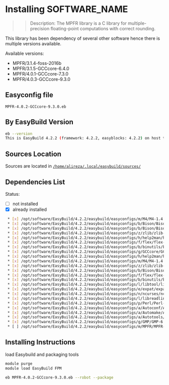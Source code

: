 # Installing SOFTWARE_NAME

>> Description: 
 The MPFR library is a C library for multiple-precision floating-point computations with correct rounding.

This library has been dependency of several other software hence there is multiple versions available.

Available versions:

* MPFR/3.1.4-foss-2016b
* MPFR/3.1.5-GCCcore-6.4.0
* MPFR/4.0.1-GCCcore-7.3.0
* MPFR/4.0.3-GCCcore-9.3.0

## Easyconfig file

`MPFR-4.0.2-GCCcore-9.3.0.eb`

## By EasyBuild Version

```bash
eb --version
This is EasyBuild 4.2.2 (framework: 4.2.2, easyblocks: 4.2.2) on host test1.nhpcc.iut.
```

## Sources Location

Sources are located in [`/home/alireza/.local/easybuild/sources/`](sftp://alireza@172.16.189.18/home/alireza/.local/easybuild)

## Dependencies List

Status:

* [ ] not installed
* [X] already installed

```bash
 * [x] /opt/software/EasyBuild/4.2.2/easybuild/easyconfigs/m/M4/M4-1.4.18.eb (module: M4/1.4.18)
 * [x] /opt/software/EasyBuild/4.2.2/easybuild/easyconfigs/b/Bison/Bison-3.5.3.eb (module: Bison/3.5.3)
 * [x] /opt/software/EasyBuild/4.2.2/easybuild/easyconfigs/b/Bison/Bison-3.3.2.eb (module: Bison/3.3.2)
 * [x] /opt/software/EasyBuild/4.2.2/easybuild/easyconfigs/z/zlib/zlib-1.2.11.eb (module: zlib/1.2.11)
 * [x] /opt/software/EasyBuild/4.2.2/easybuild/easyconfigs/h/help2man/help2man-1.47.4.eb (module: help2man/1.47.4)
 * [x] /opt/software/EasyBuild/4.2.2/easybuild/easyconfigs/f/flex/flex-2.6.4.eb (module: flex/2.6.4)
 * [x] /opt/software/EasyBuild/4.2.2/easybuild/easyconfigs/b/binutils/binutils-2.34.eb (module: binutils/2.34)
 * [x] /opt/software/EasyBuild/4.2.2/easybuild/easyconfigs/g/GCCcore/GCCcore-9.3.0.eb (module: GCCcore/9.3.0)
 * [x] /opt/software/EasyBuild/4.2.2/easybuild/easyconfigs/h/help2man/help2man-1.47.12-GCCcore-9.3.0.eb (module: help2man/1.47.12-GCCcore-9.3.0)
 * [x] /opt/software/EasyBuild/4.2.2/easybuild/easyconfigs/m/M4/M4-1.4.18-GCCcore-9.3.0.eb (module: M4/1.4.18-GCCcore-9.3.0)
 * [x] /opt/software/EasyBuild/4.2.2/easybuild/easyconfigs/z/zlib/zlib-1.2.11-GCCcore-9.3.0.eb (module: zlib/1.2.11-GCCcore-9.3.0)
 * [x] /opt/software/EasyBuild/4.2.2/easybuild/easyconfigs/b/Bison/Bison-3.5.3-GCCcore-9.3.0.eb (module: Bison/3.5.3-GCCcore-9.3.0)
 * [x] /opt/software/EasyBuild/4.2.2/easybuild/easyconfigs/f/flex/flex-2.6.4-GCCcore-9.3.0.eb (module: flex/2.6.4-GCCcore-9.3.0)
 * [x] /opt/software/EasyBuild/4.2.2/easybuild/easyconfigs/b/binutils/binutils-2.34-GCCcore-9.3.0.eb (module: binutils/2.34-GCCcore-9.3.0)
 * [x] /opt/software/EasyBuild/4.2.2/easybuild/easyconfigs/l/libtool/libtool-2.4.6-GCCcore-9.3.0.eb (module: libtool/2.4.6-GCCcore-9.3.0)
 * [x] /opt/software/EasyBuild/4.2.2/easybuild/easyconfigs/e/expat/expat-2.2.9-GCCcore-9.3.0.eb (module: expat/2.2.9-GCCcore-9.3.0)
 * [x] /opt/software/EasyBuild/4.2.2/easybuild/easyconfigs/n/ncurses/ncurses-6.2-GCCcore-9.3.0.eb (module: ncurses/6.2-GCCcore-9.3.0)
 * [x] /opt/software/EasyBuild/4.2.2/easybuild/easyconfigs/l/libreadline/libreadline-8.0-GCCcore-9.3.0.eb (module: libreadline/8.0-GCCcore-9.3.0)
 * [x] /opt/software/EasyBuild/4.2.2/easybuild/easyconfigs/p/Perl/Perl-5.30.2-GCCcore-9.3.0.eb (module: Perl/5.30.2-GCCcore-9.3.0)
 * [x] /opt/software/EasyBuild/4.2.2/easybuild/easyconfigs/a/Autoconf/Autoconf-2.69-GCCcore-9.3.0.eb (module: Autoconf/2.69-GCCcore-9.3.0)
 * [x] /opt/software/EasyBuild/4.2.2/easybuild/easyconfigs/a/Automake/Automake-1.16.1-GCCcore-9.3.0.eb (module: Automake/1.16.1-GCCcore-9.3.0)
 * [x] /opt/software/EasyBuild/4.2.2/easybuild/easyconfigs/a/Autotools/Autotools-20180311-GCCcore-9.3.0.eb (module: Autotools/20180311-GCCcore-9.3.0)
 * [x] /opt/software/EasyBuild/4.2.2/easybuild/easyconfigs/g/GMP/GMP-6.2.0-GCCcore-9.3.0.eb (module: GMP/6.2.0-GCCcore-9.3.0)
 * [ ] /opt/software/EasyBuild/4.2.2/easybuild/easyconfigs/m/MPFR/MPFR-4.0.2-GCCcore-9.3.0.eb (module: MPFR/4.0.2-GCCcore-9.3.0)
```

## Installing Instructions

load Easybuild and packaging tools

```bash
module purge
module load EasyBuild FPM

eb MPFR-4.0.2-GCCcore-9.3.0.eb --robot --package
```
